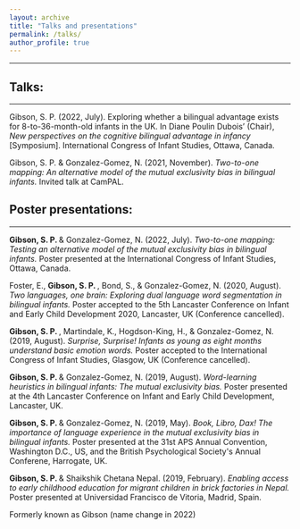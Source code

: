 ```yaml
---
layout: archive
title: "Talks and presentations"
permalink: /talks/
author_profile: true
---
```


------
## Talks: 
------

  Gibson, S. P. (2022, July). Exploring whether a bilingual advantage exists for 8-to-36-month-old infants in the UK. In Diane Poulin Dubois’ (Chair), <i>New perspectives on the cognitive bilingual advantage in infancy </i>[Symposium]. International Congress of Infant Studies, Ottawa, Canada.

  Gibson, S. P. & Gonzalez-Gomez, N. (2021, November). <i>Two-to-one mapping: An alternative model of the mutual exclusivity bias in bilingual infants.</i> Invited talk at CamPAL.

## Poster presentations:
------

  <b> Gibson, S. P. </b> & Gonzalez-Gomez, N. (2022, July). <i> Two-to-one mapping: Testing an alternative model of the mutual exclusivity bias in bilingual infants.</i> Poster presented at the International Congress of Infant Studies, Ottawa, Canada.
  
  Foster, E., <b> Gibson, S. P. </b>, Bond, S., & Gonzalez-Gomez, N. (2020, August). <i> Two languages, one brain: Exploring dual language word segmentation in bilingual infants. </i> Poster accepted to the 5th Lancaster Conference on Infant and Early Child Development 2020, Lancaster, UK (Conference cancelled). 
  
  <b> Gibson, S. P. </b>, Martindale, K., Hogdson-King, H., & Gonzalez-Gomez, N. (2019, August). <i> Surprise, Surprise! Infants as young as eight months understand basic emotion words. </i> Poster accepted to the International Congress of Infant Studies, Glasgow, UK (Conference cancelled). 
  
  <b> Gibson, S. P. </b> & Gonzalez-Gomez, N. (2019, August). <i> Word-learning heuristics in bilingual infants: The mutual exclusivity bias. </i> Poster presented at the 4th Lancaster Conference on Infant and Early Child Development, Lancaster, UK. 

   <b> Gibson, S. P. </b> & Gonzalez-Gomez, N. (2019, May). <i> Book, Libro, Dax! The importance of language experience in the mutual exclusivity bias in bilingual infants.</i> Poster presented at the 31st APS Annual Convention, Washington D.C., US, and the British Psychological Society's Annual Conferene, Harrogate, UK. 

   <b> Gibson, S. P. </b> & Shaikshik Chetana Nepal. (2019, February). <i> Enabling access to early childhood education for migrant children in brick factories in Nepal. </i> Poster presented at Universidad Francisco de Vitoria, Madrid, Spain.

Formerly known as Gibson (name change in 2022)
